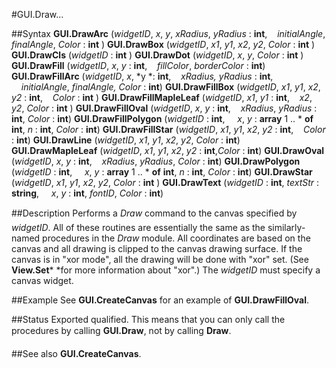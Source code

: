 
#GUI.Draw...

##Syntax
**GUI.DrawArc** (*widgetID*, *x*, *y*, *xRadius*, *yRadius* : **int**,    *initialAngle*, *finalAngle*, *Color* : **int** )
**GUI.DrawBox** (*widgetID*, *x1*, *y1*, *x2*, *y2*, *Color* : **int** )
**GUI.DrawCls** (*widgetID* : **int** )
**GUI.DrawDot** (*widgetID*, *x*, *y*, *Color* : **int** )
**GUI.DrawFill** (*widgetID*, *x*, *y* : **int**,    *fillColor*, *borderColor* : **int**)
**GUI.DrawFillArc** (*widgetID*, *x*, *y *: **int**,    *xRadius,* *yRadius* : **int**,     *initialAngle*, *finalAngle,* *Color* : **int**)
**GUI.DrawFillBox** (*widgetID*, *x1*, *y1*, *x2*, *y2* : **int**,    *Color* : **int** )
**GUI.DrawFillMapleLeaf** (*widgetID*, *x1*, *y1* : **int**,    *x2*, *y2*, *Color* : **int** )
**GUI.DrawFillOval** (*widgetID*, *x*, *y* : **int**,    *xRadius*, *yRadius* : **int**, *Color* : **int**)
**GUI.DrawFillPolygon** (*widgetID* : **int**,     *x*, *y* : **array** 1 .. * **of** **int**, *n* : **int**, *Color* : **int**)
**GUI.DrawFillStar** (*widgetID*, *x1*, *y1*, *x2*, *y2* : **int**,    *Color* : **int**)
**GUI.DrawLine** (*widgetID*, *x1*, *y1*, *x2*, *y2*, *Color* : **int**)
**GUI.DrawMapleLeaf** (*widgetID*, *x1*, *y1*, *x2*, *y2* : **int**,*Color* : **int**)
**GUI.DrawOval** (*widgetID*, *x*, *y* : **int**,    *xRadius*, *yRadius*, *Color* : **int**)
**GUI.DrawPolygon** (*widgetID* : **int**,     *x*, *y* : **array** 1 .. * **of** **int**, *n* : **int**, *Color* : **int**)
**GUI.DrawStar** (*widgetID*, *x1*, *y1*, *x2*, *y2*, *Color* : **int** )
**GUI.DrawText** (*widgetID* : **int**, *textStr* : **string**,     *x*, *y* : **int**, *fontID*, *Color* : **int**)

##Description
Performs a *Draw* command to the canvas specified by *widgetID*.
All of these routines are essentially the same as the similarly-named procedures in the *Draw* module. All coordinates are based on the canvas and all drawing is clipped to the canvas drawing surface. If the canvas is in "xor mode", all the drawing will be done with "xor" set. (See **View.Set*** *for more information about "xor".)
The *widgetID* must specify a canvas widget.

##Example
See **GUI.CreateCanvas** for an example of **GUI.DrawFillOval**.

##Status
Exported qualified.
This means that you can only call the procedures by calling **GUI.Draw**, not by calling **Draw**.

##See also
**GUI.CreateCanvas**.
